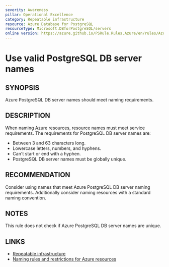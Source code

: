 ```yaml
---
severity: Awareness
pillar: Operational Excellence
category: Repeatable infrastructure
resource: Azure Database for PostgreSQL
resourceType: Microsoft.DBforPostgreSQL/servers
online version: https://azure.github.io/PSRule.Rules.Azure/en/rules/Azure.PostgreSQL.ServerName/
---
```


# Use valid PostgreSQL DB server names

## SYNOPSIS

Azure PostgreSQL DB server names should meet naming requirements.

## DESCRIPTION

When naming Azure resources, resource names must meet service requirements.
The requirements for PostgreSQL DB server names are:

- Between 3 and 63 characters long.
- Lowercase letters, numbers, and hyphens.
- Can't start or end with a hyphen.
- PostgreSQL DB server names must be globally unique.

## RECOMMENDATION

Consider using names that meet Azure PostgreSQL DB server naming requirements.
Additionally consider naming resources with a standard naming convention.

## NOTES

This rule does not check if Azure PostgreSQL DB server names are unique.

## LINKS

- [Repeatable infrastructure](https://learn.microsoft.com/azure/architecture/framework/devops/automation-infrastructure)
- [Naming rules and restrictions for Azure resources](https://learn.microsoft.com/azure/azure-resource-manager/management/resource-name-rules#microsoftdbforpostgresql)
